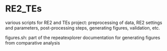 # RE2_TEs


various scripts for RE2 and TEs project: preprocessing of data, RE2 settings and parameters, post-processing steps, generating figures, validation, etc. 


figures.sh: part of the repeatexplorer documentation for generating figures from comparative analysis
